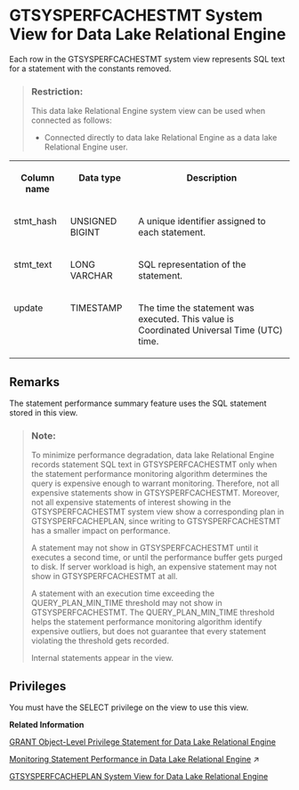 <!-- loio7c163a0aa89641c59d30b07ffecd9bd3 -->

# GTSYSPERFCACHESTMT System View for Data Lake Relational Engine

Each row in the GTSYSPERFCACHESTMT system view represents SQL text for a statement with the constants removed.



> ### Restriction:  
> This data lake Relational Engine system view can be used when connected as follows:
> 
> -   Connected directly to data lake Relational Engine as a data lake Relational Engine user.




<table>
<tr>
<th valign="top">

Column name



</th>
<th valign="top">

Data type



</th>
<th valign="top">

Description



</th>
</tr>
<tr>
<td valign="top">

stmt\_hash



</td>
<td valign="top">

UNSIGNED BIGINT



</td>
<td valign="top">

A unique identifier assigned to each statement.



</td>
</tr>
<tr>
<td valign="top">

stmt\_text



</td>
<td valign="top">

LONG VARCHAR



</td>
<td valign="top">

SQL representation of the statement.



</td>
</tr>
<tr>
<td valign="top">

update



</td>
<td valign="top">

TIMESTAMP



</td>
<td valign="top">

The time the statement was executed. This value is Coordinated Universal Time \(UTC\) time.



</td>
</tr>
</table>



## Remarks

The statement performance summary feature uses the SQL statement stored in this view.

> ### Note:  
> To minimize performance degradation, data lake Relational Engine records statement SQL text in GTSYSPERFCACHESTMT only when the statement performance monitoring algorithm determines the query is expensive enough to warrant monitoring. Therefore, not all expensive statements show in GTSYSPERFCACHESTMT. Moreover, not all expensive statements of interest showing in the GTSYSPERFCACHESTMT system view show a corresponding plan in GTSYSPERFCACHEPLAN, since writing to GTSYSPERFCACHESTMT has a smaller impact on performance.
> 
> A statement may not show in GTSYSPERFCACHESTMT until it executes a second time, or until the performance buffer gets purged to disk. If server workload is high, an expensive statement may not show in GTSYSPERFCACHESTMT at all.
> 
> A statement with an execution time exceeding the QUERY\_PLAN\_MIN\_TIME threshold may not show in GTSYSPERFCACHESTMT. The QUERY\_PLAN\_MIN\_TIME threshold helps the statement performance monitoring algorithm identify expensive outliers, but does not guarantee that every statement violating the threshold gets recorded.
> 
> Internal statements appear in the view.



<a name="loio7c163a0aa89641c59d30b07ffecd9bd3__section_ph4_dk4_ktb"/>

## Privileges

You must have the SELECT privilege on the view to use this view.

**Related Information**  


[GRANT Object-Level Privilege Statement for Data Lake Relational Engine](../080-sql-statements/grant-object-level-privilege-statement-for-data-lake-relational-engine-a3e154f.md "Grants database object-level privileges on individual objects and schemas to a user or role.")

[Monitoring Statement Performance in Data Lake Relational Engine](https://help.sap.com/viewer/a8982cc084f21015a7b4b7fcdeb0953d/2023_1_QRC/en-US/a50746e62c2248c2a66f34c8e34fb722.html "The statement performance monitoring feature is not an exhaustive, complete audit of slow SQL statements (queries), but it is a useful tool for providing an approximation, or high-level summary, of query workload. Statement performance monitoring flags certain outlier statements with execution times exceeding an established baseline.") :arrow_upper_right:

[GTSYSPERFCACHEPLAN System View for Data Lake Relational Engine](gtsysperfcacheplan-system-view-for-data-lake-relational-engine-6df8e7a.md "Each row in the GTSYSPERFCACHEPLAN system view contains a graphical plan string for an execution plan of the specified statement.")


